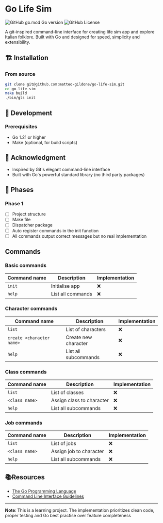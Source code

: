 # Go Life Sim

![GitHub go.mod Go version](https://img.shields.io/github/go-mod/go-version/matteo-gildone/go-life-sim)
![GitHub License](https://img.shields.io/github/license/matteo-gildone/go-life-sim)

A git-inspired command-line interface for creating life sim app and explore Italian folklore.
Built with Go and designed for speed, simplicity and extensibility.

## 🏗️ Installation

### From source
```bash
git clone git@github.com:matteo-gildone/go-life-sim.git
cd go-life-sim
make build
./bin/gls init
```

## 🧪 Development

### Prerequisites
- Go 1.21 or higher
- Make (optional, for build scripts)

## 🙏 Acknowledgment

- Inspired by Git's elegant command-line interface
- Built with Go's powerful standard library (no third party packages)

## 🚀 Phases

### Phase 1

- [ ] Project structure
- [ ] Make file
- [ ] Dispatcher package
- [ ] Auto register commands in the init function
- [ ] All commands output correct messages but no real implementation

##  Commands

### Basic commands

| Command name | Description       | Implementation |
|--------------|-------------------|----------------|
| `init`       | Initialise app    | ❌              |
| `help`       | List all commands | ❌              |

### Character commands

| Command name              | Description          | Implementation |
|---------------------------|----------------------|----------------|
| `list`                    | List of characters   | ❌              |
| `create <character name>` | Create new character | ❌              |
| `help`                    | List all subcommands | ❌              |

### Class commands

| Command name   | Description               | Implementation |
|----------------|---------------------------|----------------|
| `list`         | List of classes           | ❌              |
| `<class name>` | Assign class to character | ❌              |
| `help`         | List all subcommands      | ❌              |

### Job commands

| Command name   | Description             | Implementation |
|----------------|-------------------------|----------------|
| `list`         | List of jobs            | ❌              |
| `<class name>` | Assign job to character | ❌              |
| `help`         | List all subcommands    | ❌              |

## 📚Resources

- [The Go Programming Language](https://www.gopl.io/)
- [Command Line Interface Guidelines](https://clig.dev/)

---

**Note**: This is a learning project. The implementation prioritizes clean code, proper testing and Go best practise over
feature completeness
